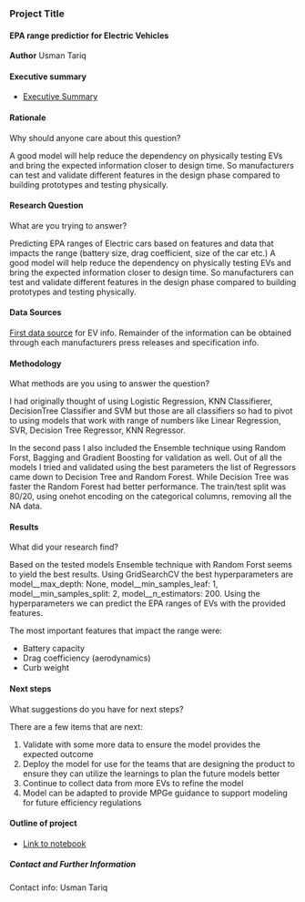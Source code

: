 ### Project Title

#### EPA range predictior for Electric Vehicles

**Author**
Usman Tariq

#### Executive summary
- [Executive Summary](https://github.com/usman-tariq77/Capstone-Project-24.1-Final-Report/blob/main/Executive%20summary.docx)


#### Rationale
Why should anyone care about this question?

A good model will help reduce the dependency on physically testing EVs and bring the expected information closer to design time. So manufacturers can test and validate different features in the design phase compared to building prototypes and testing physically. 

#### Research Question
What are you trying to answer?

Predicting EPA ranges of Electric cars based on features and data that impacts the range (battery size, drag coefficient, size of the car etc.)
A good model will help reduce the dependency on physically testing EVs and bring the expected information closer to design time. So manufacturers can test and validate different features in the design phase compared to building prototypes and testing physically. 

#### Data Sources

[First data source](https://afdc.energy.gov/vehicles/search/results?view_mode=grid&search_field=vehicle&search_dir=desc&per_page=8&current=true&ajax_count=18&fuel_id=41&category_id=27,25,29,9&all_manufacturers=y) for EV info.
Remainder of the information can be obtained through each manufacturers press releases and specification info.

#### Methodology
What methods are you using to answer the question?

I had originally thought of using Logistic Regression, KNN Classifierer, DecisionTree Classifier and SVM but those are all classifiers so had to pivot to using models that work with range of numbers like Linear Regression, SVR, Decision Tree Regressor, KNN Regressor. 

In the second pass I also included the Ensemble technique using Random Forst, Bagging and Gradient Boosting for validation as well. Out of all the models I tried and validated using the best parameters the list of Regressors came down to Decision Tree and Random Forest. While Decision Tree was faster the Random Forest had better performance.
The train/test split was 80/20, using onehot encoding on the categorical columns, removing all the NA data. 

#### Results
What did your research find?

Based on the tested models Ensemble technique with Random Forst seems to yield the best results. Using GridSearchCV the best hyperparameters are model__max_depth: None, model__min_samples_leaf: 1, model__min_samples_split: 2, model__n_estimators: 200. Using the hyperparameters we can predict the EPA ranges of EVs with the provided features.

The most important features that impact the range were:
* Battery capacity
* Drag coefficiency (aerodynamics)
* Curb weight

#### Next steps
What suggestions do you have for next steps?

There are a few items that are next:
1. Validate with some more data to ensure the model provides the expected outcome
2. Deploy the model for use for the teams that are designing the product to ensure they can utilize the learnings to plan the future models better
3. Continue to collect data from more EVs to refine the model
4. Model can be adapted to provide MPGe guidance to support modeling for future efficiency regulations


#### Outline of project

- [Link to notebook](https://github.com/usman-tariq77/Capstone-Project-24.1-Final-Report/blob/main/EV.ipynb)


##### Contact and Further Information

Contact info: Usman Tariq

